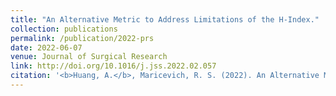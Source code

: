 ```yaml
---
title: "An Alternative Metric to Address Limitations of the H-Index."
collection: publications
permalink: /publication/2022-prs
date: 2022-06-07
venue: Journal of Surgical Research
link: http://doi.org/10.1016/j.jss.2022.02.057
citation: '<b>Huang, A.</b>, Maricevich, R. S. (2022). An Alternative Metric to Address Limitations of the H-Index [published online ahead of print, 2022 Jun 7]. <i>Journal of Surgical Research.</i> 2022;S0022-4804(22)00220-7. http://doi.org/10.1016/j.jss.2022.02.057'
---
```


